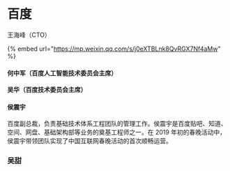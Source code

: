 # 百度

王海峰（CTO）

{% embed url="https://mp.weixin.qq.com/s/j0eXTBLnk8QvRGX7Nf4aMw" %}

#### 何中军（**百度人工智能技术委员会主席）**

**吴华（百度技术委员会主席）**

#### 侯震宇

百度副总裁，负责基础技术体系工程团队的管理工作。侯震宇是百度贴吧、知道、空间、网盘、基础架构部等业务的奠基工程师之一。在 2019 年初的春晚活动中，侯震宇带领团队实现了中国互联网春晚活动的首次顺畅运营。

### 吴甜



